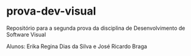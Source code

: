# prova-dev-visual
Repositório para a segunda prova da disciplina de Desenvolvimento de Software Visual

Alunos: Erika Regina Dias da Silva e José Ricardo Braga
